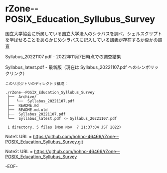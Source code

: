 # rZone--POSIX_Education_Syllubus_Survey

国立大学協会に所属している国立大学法人のシラバスを調べ，シェルスクリプトを学ばせることをあらかじめシラバスに記入している講義が存在するか否かの調査

Syllabus_20221107.pdf - 2022年11月7日時点での調査結果

Syllabus_latest.pdf   - 最新版（現在は Syllabus_20221107.pdf へのシンボリックリンク）

    このリポジトリのディレクトリ構成：

    ./rZone--POSIX_Education_Syllubus_Survey
     ├──  Archive/
     │   └──  Syllabus_20221107.pdf
     ├──  README.md
     ├──  README.md.old
     ├──  Syllabus_20221107.pdf
     └──  Syllabus_latest.pdf -> Syllabus_20221107.pdf
     
     1 directory, 5 files (Mon Nov  7 21:37:04 JST 2022)


Note1: URL = https://github.com/hohno-46466/rZone--POSIX_Education_Syllubus_Survey.git

Note2: URL = https://github.com/hohno-46466/rZone--POSIX_Education_Syllubus_Survey

-EOF-
